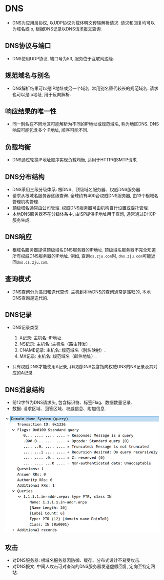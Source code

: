 # DNS
   - DNS为应用层协议, 以UDP协议为载体明文传输解析请求. 请求和回复均可以为域名或ip, 根据DNS记录以DNS请求报文查询.

## DNS协议与端口
   - DNS使用UDP协议, 端口号为53, 服务位于互联网边缘. 

## 规范域名与别名
   - DNS解析结果可以是IP地址或另一个域名. 常用别名替代较长的规范域名. 请求也可以是ip地址, 用于反向解析.

## 响应结果的唯一性
   - 同一别名在不同地区可能解析为不同的IP地址或规范域名, 称为地区DNS. DNS响应可能包含多个IP地址, 顺序可能不同. 

## 负载均衡
   - DNS通过轮换IP地址顺序实现负载均衡, 适用于HTTP和SMTP请求. 

## DNS分布结构
   - DNS采用三级分级体系: 根DNS、顶级域名服务器、权威DNS服务器.
   - 请求从根域名服务器逐级查询. 全球约有400台权威DNS服务器, 由13个根域名管理机构管理.
   - 顶级域名通常由公司管理. 权威DNS服务器可由机构自行设置或委托管理.
   - 本地DNS服务器不在分级体系中, 由ISP提供IP地址用于查询, 通常通过DHCP服务生成. 

## DNS响应
   - 根域名服务器提供顶级域名DNS服务器的IP地址. 顶级域名服务器不完全知道所有权威DNS服务器的IP地址. 例如, 查询`cs.zju.com`时, `dns.zju.com`可能返回`dns.cs.zju.com`. 

## 查询模式
   - DNS查询分为递归和迭代查询. 主机到本地DNS的查询通常是递归的, 本地DNS查询是迭代的. 

## DNS记录
   - DNS记录类型
      1. A记录: 主机名::IP地址. 
      2. NS记录: 主机名::主机名（路由转发）. 
      3. CNAME记录: 主机名::规范域名（别名映射）. 
      4. MX记录: 主机名::规范域名（邮件地址）. 

   - 只有权威DNS才能使用A记录, 非权威DNS包含指向权威DNS的NS记录及其对应的A记录. 

## DNS消息结构
   - 前12字节为DNS请求头, 包含标识符、标签Flag、数据数量记录. 
   - 数据: 请求区域、回答区域、权威信息、附加信息. 

   ![DNS消息结构 (.arpa为反向域名)](pic/dns-message-structure.png)

## 攻击
   - 对DNS服务器: 根域名服务器因防御、缓存、分布式设计不易受攻击. 
   - 对DNS报文: 中间人攻击可对查询的DNS服务器发送虚假回复, 定向至特定网站. 